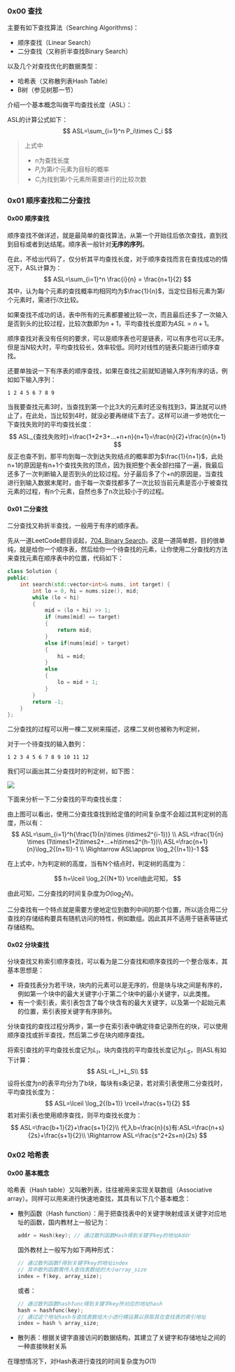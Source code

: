 ### 0x00 查找

主要有如下查找算法（Searching Algorithms)：

* 顺序查找（Linear Search）
* 二分查找（又称折半查找Binary Search）

以及几个对查找优化的数据类型：

* 哈希表（又称散列表Hash Table）
* B树（参见树那一节）

介绍一个基本概念叫做平均查找长度（ASL）：

ASL的计算公式如下：
$$
ASL=\sum_{i=1}^n P_i\times C_i
$$

> 上式中
>
> * n为查找长度
> * $P_i$为第$i$个元素为目标的概率
> * $C_i$为找到第$i$个元素所需要进行的比较次数

### 0x01 顺序查找和二分查找

#### 0x00 顺序查找

顺序查找不做详述，就是最简单的查找算法，从第一个开始往后依次查找，直到找到目标或者到达结尾。顺序表一般针对**无序的序列**。

在此，不给出代码了，仅分析其平均查找长度，对于顺序查找而言在查找成功的情况下，ASL计算为：
$$
ASL=\sum_{i=1}^n \frac{i}{n} = \frac{n+1}{2}
$$
其中，认为每个元素的查找概率均相同均为$\frac{1}{n}$，当定位目标元素为第$i$个元素时，需进行$i$次比较。

如果查找不成功的话，表中所有的元素都要被比较一次，而且最后还多了一次输入是否到头的比较过程，比较次数即为$n+1$，平均查找长度即为$ASL=n+1$。

顺序查找对表没有任何的要求，可以是顺序表也可是链表，可以有序也可以无序。但是当N较大时，平均查找较长，效率较低。同时对线性的链表只能进行顺序查找。

还要单独说一下有序表的顺序查找，如果在查找之前就知道输入序列有序的话，例如如下输入序列：

```
1 2 4 5 6 7 8 9
```

当我要查找元素3时，当查找到第一个比3大的元素时还没有找到3，算法就可以终止了，在此处，当比较到4时，就没必要再继续下去了。这样可以进一步地优化一下查找失败时的平均查找长度：
$$
ASL_{查找失败时}=\frac{1+2+3+...+n+n}{n+1}=\frac{n}{2}+\frac{n}{n+1}
$$
反正也查不到，那平均到每一次到达失败结点的概率即为$\frac{1}{n+1}$，此处n+1的原因是有n+1个查找失败的顶点，因为我把整个表全部扫描了一遍，我最后还多了一次判断输入是否到头的比较过程。分子最后多了个+n的原因是，当查找进行到输入数据末尾时，由于每一次查找都多了一次比较当前元素是否小于被查找元素的过程，有n个元素，自然也多了n次比较小于的过程。

#### 0x01 二分查找

二分查找又称折半查找，一般用于有序的顺序表。

先从一道LeetCode题目说起，[704. Binary Search](https://leetcode.com/problems/binary-search/description/)，这是一道简单题，目的很单纯，就是给你一个顺序表，然后给你一个待查找的元素，让你使用二分查找的方法来查找元素在顺序表中的位置，代码如下：

```c++
class Solution {
public:
    int search(std::vector<int>& nums, int target) {
        int lo = 0, hi = nums.size(), mid;
        while (lo < hi)
        {
            mid = (lo + hi) >> 1;
            if (nums[mid] == target)
            {
                return mid;
            }
            else if(nums[mid] > target)
            {
                hi = mid;
            }
            else
            {
                lo = mid + 1;
            }
        }
        return -1;
    }
};
```

二分查找的过程可以用一棵二叉树来描述，这棵二叉树也被称为判定树，

对于一个待查找的输入数列：

```
1 2 3 4 5 6 7 8 9 10 11 12
```

我们可以画出其二分查找时的判定树，如下图：

![](https://bucket.shaoqunliu.cn/image/0186.png)

下面来分析一下二分查找的平均查找长度：

由上图可以看出，使用二分查找查找到给定值的时间复杂度不会超过其判定树的高度，所以有：
$$
ASL=\sum_{i=1}^h{\frac{1}{n}\times (i\times2^{i-1})} \\
ASL=\frac{1}{n} \times (1\times1+2\times2+...+h\times2^{h-1})\\
ASL=\frac{n+1}{n}\log_2{(n+1)}-1 \\
\Rightarrow ASL\approx \log_2{(n+1)}-1
$$

在上式中，h为判定树的高度，当有N个结点时，判定树的高度为：

$$
h=\lceil \log_2{(N+1)} \rceil由此可知，
$$

由此可知，二分查找的时间复杂度为$O(\log_2{N})$。

二分查找有一个特点就是需要方便地定位到数列中间的那个位置，所以适合用二分查找的存储结构要具有随机访问的特性，例如数组。因此其并不适用于链表等链式存储结构。

#### 0x02 分块查找

分块查找又称索引顺序查找，可以看为是二分查找和顺序查找的一个整合版本，其基本思想是：

* 将查找表分为若干块，块内的元素可以是无序的，但是块与块之间是有序的，例如第一个块中的最大关键字小于第二个块中的最小关键字，以此类推。
* 有一个索引表，索引表包含了每个块含有的最大关键字，以及第一个起始元素的位置，索引表按关键字有序排列。

分块查找的查找过程分两步，第一步在索引表中确定待查记录所在的块，可以使用顺序查找或折半查找，然后第二步在块内顺序查找。

将索引查找的平均查找长度记为$L_I$，块内查找的平均查找长度记为$L_S$，则ASL有如下计算：
$$
ASL=L_I+L_S\\
$$
设将长度为n的表平均分为了b块，每块有s条记录，若对索引表使用二分查找时，平均查找长度为：
$$
ASL=\lceil \log_2{(b+1)} \rceil+\frac{s+1}{2}
$$
若对索引表也使用顺序查找，则平均查找长度为：
$$
ASL=\frac{b+1}{2}+\frac{s+1}{2}\\
代入b=\frac{n}{s}有:ASL=\frac{n+s}{2s}+\frac{s+1}{2}\\
\Rightarrow ASL=\frac{s^2+2s+n}{2s}
$$

### 0x02 哈希表

#### 0x00 基本概念

哈希表（Hash table）又叫散列表，往往被用来实现关联数组（Associative array）。同样可以用来进行快速地查找，其具有以下几个基本概念：

* 散列函数（Hash function）：用于把查找表中的关键字映射成该关键字对应地址的函数，国内教材上一般记为：

  ```c++
  addr = Hash(key); // 通过散列函数Hash得到关键字key的地址Addr
  ```

  国外教材上一般写为如下两种形式：

  ```c++
  // 通过散列函数f得到关键字key的地址index
  // 其中散列函数需传入查找表数组的大小array_size
  index = f(key, array_size); 
  ```

  或者：

  ```c++
  // 通过散列函数hashfunc得到关键字key所对应的地址hash
  hash = hashfunc(key);
  // 通过这个地址hash与查找表数组大小进行模运算以获取其在查找表的索引地址
  index = hash % array_size;
  ```

* 散列表：根据关键字直接访问的数据结构，其建立了关键字和存储地址之间的一种直接映射关系

在理想情况下，对Hash表进行查找的时间复杂度为$O(1)$

